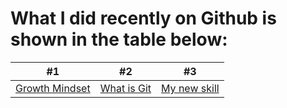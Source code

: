 # What I did recently on Github is shown in the table below:

|#1          | #2          | #3         |
|------------|-------------|------------|
|[Growth Mindset](https://abdulsalamnaj.github.io/reading-notes/growthmind)|[What is Git](https://abdulsalamnaj.github.io/reading-notes/what-is-git)|[My new skill](https://abdulsalamnaj.github.io/reading-notes/skills)|